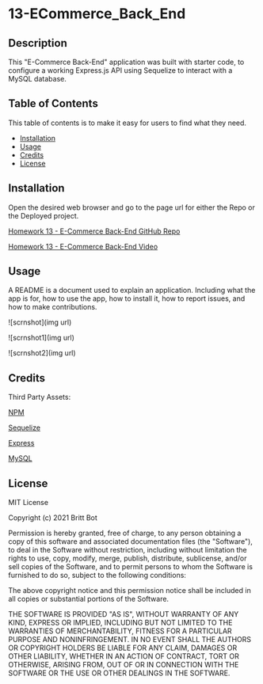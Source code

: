 # 13-ECommerce_Back_End

## Description 

This "E-Commerce Back-End" application was built with starter code, to configure a working Express.js API using Sequelize to interact with a MySQL database. 


## Table of Contents 

This table of contents is to make it easy for users to find what they need.

* [Installation](#installation)
* [Usage](#usage)
* [Credits](#credits)
* [License](#license)


## Installation

Open the desired web browser and go to the page url for either the Repo or the Deployed project.

[Homework 13 - E-Commerce Back-End GitHub Repo](https://github.com/britt-bot/12-Employee_Tracker)

[Homework 13 - E-Commerce Back-End Video]()


## Usage 

A README is a document used to explain an application. Including what the app is for, how to use the app, how to install it, how to report issues, and how to make contributions.

![scrnshot](img url)

![scrnshot1](img url)

![scrnshot2](img url)


## Credits

Third Party Assets:

[NPM](https://www.npmjs.com/)

[Sequelize](https://sequelize.org/)

[Express](https://expressjs.com/)

[MySQL](https://www.mysql.com/)


## License

MIT License

Copyright (c) 2021 Britt Bot

Permission is hereby granted, free of charge, to any person obtaining a copy
of this software and associated documentation files (the "Software"), to deal
in the Software without restriction, including without limitation the rights
to use, copy, modify, merge, publish, distribute, sublicense, and/or sell
copies of the Software, and to permit persons to whom the Software is
furnished to do so, subject to the following conditions:

The above copyright notice and this permission notice shall be included in all
copies or substantial portions of the Software.

THE SOFTWARE IS PROVIDED "AS IS", WITHOUT WARRANTY OF ANY KIND, EXPRESS OR
IMPLIED, INCLUDING BUT NOT LIMITED TO THE WARRANTIES OF MERCHANTABILITY,
FITNESS FOR A PARTICULAR PURPOSE AND NONINFRINGEMENT. IN NO EVENT SHALL THE
AUTHORS OR COPYRIGHT HOLDERS BE LIABLE FOR ANY CLAIM, DAMAGES OR OTHER
LIABILITY, WHETHER IN AN ACTION OF CONTRACT, TORT OR OTHERWISE, ARISING FROM,
OUT OF OR IN CONNECTION WITH THE SOFTWARE OR THE USE OR OTHER DEALINGS IN THE
SOFTWARE.